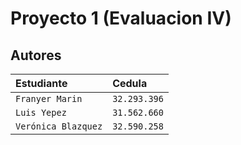 # Proyecto 1 (Evaluacion IV)

## Autores

| Estudiante | Cedula  |
| :-------- | :------- |
| `Franyer Marin` | `32.293.396` | 
| `Luis Yepez` | `31.562.660` |  
| `Verónica Blazquez` | `32.590.258` |  
